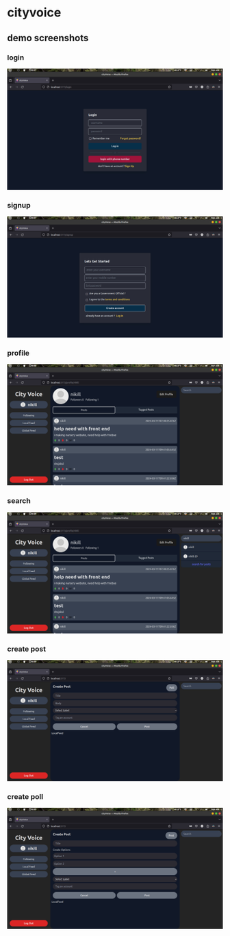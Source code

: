 # cityvoice

## demo screenshots
### login 
![](assets/login.jpeg)
### signup
![](assets/signup.jpeg)
### profile
![](assets/profile.jpeg)
### search
![](assets/search.jpeg)
### create post
![](assets/post.jpeg)
### create poll
![](assets/poll.jpeg)
